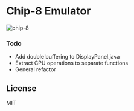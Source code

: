 # Chip-8 Emulator

![chip-8](https://i.imgur.com/nsimcJk.png)


### Todo

 - Add double buffering to DisplayPanel.java
 - Extract CPU operations to separate functions
 - General refactor


License
-------


MIT